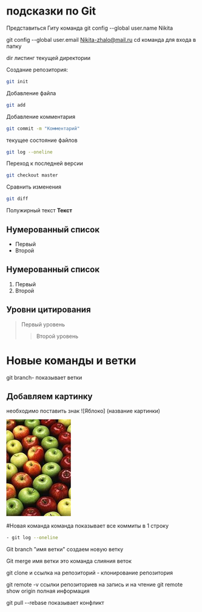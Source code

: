 # подсказки по Git

Представиться Гиту
команда 
git config --global 
user.name Nikita

git config --global 
user.email  Nikita-zhalo@mail.ru
cd команда для входа в папку

dir листинг текущей директории

Создание репозитория:
```sh
git init
```

Добавление файла 
```sh
git add
```

Добавление комментария
```sh
git commit -m "Комментарий"
```

текущее состояние файлов
```sh
git log --oneline
```

Переход к последней версии 
```sh
git checkout master
```

Сравнить изменения
```sh
git diff
```

Полужирный текст **Текст**
## Нумерованный список
* Первый
* Второй

## Нумерованный список
1. Первый
2. Второй

## Уровни цитирования 
> Первый уровень
>> Второй уровень


# Новые команды и ветки
 git branch- показывает ветки

 ## Добавляем картинку

 необходимо поставить знак ![Яблоко] (название картинки)

 ![Apple](apple.jpg)


#Новая команда 
команда показывает все коммиты в 1 строку

```sh
- git log --oneline 
```

Git branch "имя ветки"
создаем новую ветку

Git merge имя ветки 
это команда слияния веток

git clone и ссылка на репозиторий - клонирование репозитория 
 
git remote -v ссылки репозиториев на запись и на чтение
git remote show origin полная информация

git pull --rebase показывает конфликт
